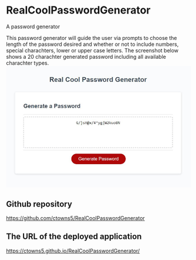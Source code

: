 # RealCoolPasswordGenerator
A password generator

This password generator will guide the user via prompts to choose the length of the password desired and whether or not to include numbers, special charachters, lower or upper case letters. The screenshot below shows a 20 charachter generated password including all available charachter types.
![picture of the website](./assets/rcpg.jpg)

## Github repository

https://github.com/ctowns5/RealCoolPasswordGenerator

## The URL of the deployed application

https://ctowns5.github.io/RealCoolPasswordGenerator/